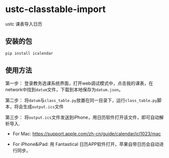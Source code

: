 # ustc-classtable-import
ustc 课表导入日历

## 安装的包
```bash
pip install icalendar
```

## 使用方法
第一步：
登录教务选课系统界面，打开web调试模式中，点击我的课表，在network中找到`datum`文件，下载到本地保存为`datum.json`。

第二步：
将`datum`与`class_table.py`放置在同一目录下，运行`class_table.py`脚本，将会生成`output.ics`文件

第三步：
将`output.ics`文件发送到iPhone，用日历软件打开该文件，即可自动解析导入.

* For Mac: https://support.apple.com/zh-cn/guide/calendar/icl1023/mac

* For iPhone&iPad: 用 Fantastical 日历APP软件打开，苹果自带日历会自动进行同步。

